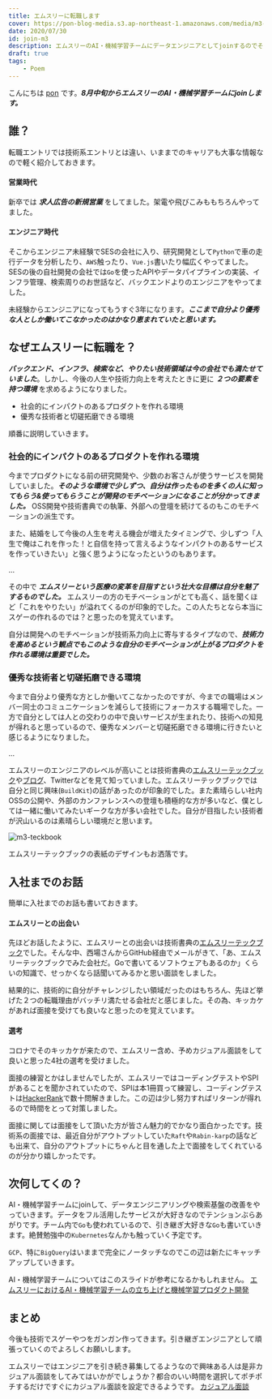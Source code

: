 ```yaml
---
title: エムスリーに転職します
cover: https://pon-blog-media.s3.ap-northeast-1.amazonaws.com/media/m3-cover.jpeg
date: 2020/07/30
id: join-m3
description: エムスリーのAI・機械学習チームにデータエンジニアとしてjoinするのでその心境を共有します。
draft: true
tags:
    - Poem
---
```


こんにちは [pon](https://twitter.com/po3rin) です。***8月中旬からエムスリーのAI・機械学習チームにjoinします。***

## 誰？

転職エントリでは技術系エントリとは違い、いままでのキャリアも大事な情報なので軽く紹介しておきます。

#### 営業時代
新卒では ***求人広告の新規営業*** をしてました。架電や飛びこみももちろんやってました。

#### エンジニア時代
そこからエンジニア未経験でSESの会社に入り、研究開発として```Python```で車の走行データを分析したり、```AWS```触ったり、```Vue.js```書いたり幅広くやってました。SESの後の自社開発の会社では```Go```を使ったAPIやデータパイプラインの実装、インフラ管理、検索周りのお世話など、バックエンドよりのエンジニアをやってました。

未経験からエンジニアになってもうすぐ3年になります。***ここまで自分より優秀な人としか働いてこなかったのはかなり恵まれていたと思います。***

## なぜエムスリーに転職を？

***バックエンド、インフラ、検索など、やりたい技術領域は今の会社でも満たせていました***。しかし、今後の人生や技術力向上を考えたときに更に ***２つの要素を持つ環境*** を求めるようになりました。

* 社会的にインパクトのあるプロダクトを作れる環境
* 優秀な技術者と切磋拓磨できる環境

順番に説明していきます。

### 社会的にインパクトのあるプロダクトを作れる環境

今までプロダクトになる前の研究開発や、少数のお客さんが使うサービスを開発していました。***そのような環境で少しずつ、自分は作ったものを多くの人に知ってもらう&使ってもらうことが開発のモチベーションになることが分かってきました。*** OSS開発や技術書典での執筆、外部への登壇を続けてるのもこのモチベーションの派生です。

また、結婚をして今後の人生を考える機会が増えたタイミングで、少しずつ「人生で俺はこれを作った！と自信を持って言えるようなインパクトのあるサービスを作っていきたい」と強く思うようになったというのもあります。

...


その中で ***エムスリーという医療の変革を目指すという壮大な目標は自分を魅了するものでした。*** エムスリーの方のモチベーションがとても高く、話を聞くほど「これをやりたい」が溢れてくるのが印象的でした。この人たちとなら本当にスゲーの作れるのでは？と思ったのを覚えています。

自分は開発へのモチベーションが技術系力向上に寄与するタイプなので、***技術力を高めるという観点でもこのような自分のモチベーションが上がるプロダクトを作れる環境は重要でした。***

### 優秀な技術者と切磋拓磨できる環境

今まで自分より優秀な方としか働いてこなかったのですが、今までの職場はメンバー同士のコミュニケーションを減らして技術にフォーカスする職場でした。一方で自分としては人との交わりの中で良いサービスが生まれたり、技術への知見が得れると思っているので、優秀なメンバーと切磋拓磨できる環境に行きたいと感じるようになりました。

...

エムスリーのエンジニアのレベルが高いことは技術書典の[エムスリーテックブック](https://www.m3tech.blog/entry/m3techbook-01)や[ブログ](https://www.m3tech.blog/)、Twitterなどを見て知っていました。エムスリーテックブックでは自分と同じ興味(```BuildKit```)の話があったのが印象的でした。また素晴らしい社内OSSの公開や、外部のカンファレンスへの登壇も積極的な方が多いなど、僕としては一緒に働いてみたいギークな方が多い会社でした。自分が目指したい技術者が沢山いるのは素晴らしい環境だと思います。

![m3-teckbook](https://pon-blog-media.s3.ap-northeast-1.amazonaws.com/media/m3-teckbook.jpg)

エムスリーテックブックの表紙のデザインもお洒落です。


## 入社までのお話

簡単に入社までのお話も書いておきます。

#### エムスリーとの出会い

先ほどお話したように、エムスリーとの出会いは技術書典の[エムスリーテックブック](https://www.m3tech.blog/entry/m3techbook-01)でした。そんな中、西場さんからGitHub経由でメールがきて、「あ、エムスリーテックブックでみた会社だ。Goで書いてるソフトウェアもあるのか」くらいの知識で、せっかくなら話聞いてみるかと思い面談をしました。

結果的に、技術的に自分がチャレンジしたい領域だったのはもちろん、先ほど挙げた２つの転職理由がバッチリ満たせる会社だと感じました。その為、キッカケがあれば面接を受けても良いなと思ったのを覚えています。

#### 選考

コロナでそのキッカケが来たので、エムスリー含め、予めカジュアル面談をして良いと思った4社の選考を受けました。

面接の練習とかはしませんでしたが、エムスリーではコーディングテストやSPIがあることを聞かされていたので、SPIは本1冊買って練習し、コーディングテストは[HackerRank](https://www.hackerrank.com/)で数十問解きました。この辺は少し努力すればリターンが得れるので時間をとって対策しました。

面接に関しては面接をして頂いた方が皆さん魅力的でかなり面白かったです。技術系の面接では、最近自分がアウトプットしていた```Raft```や```Rabin-karp```の話なども出来て、自分のアウトプットにちゃんと目を通した上で面接をしてくれているのが分かり嬉しかったです。

## 次何してくの？

AI・機械学習チームにjoinして、データエンジニアリングや検索基盤の改善をやっていきます。データをフル活用したサービスが大好きなのでテンションぶらあがりです。チーム内で```Go```も使われているので、引き継ぎ大好きな```Go```も書いていきます。絶賛勉強中の```Kubernetes```なんかも触っていく予定です。

```GCP```、特に```BigQuery```はいままで完全にノータッチなのでこの辺は新たにキャッチアップしていきます。

AI・機械学習チームについてはこのスライドが参考になるかもしれません。
[エムスリーにおけるAI・機械学習チームの立ち上げと機械学習プロダクト開発](https://speakerdeck.com/nishiba/m3-ai-team)

## まとめ

今後も技術でスゲーやつをガンガン作ってきます。引き継ぎエンジニアとして頑張っていくのでよろしくお願いします。

エムスリーではエンジニアを引き続き募集してるようなので興味ある人は是非カジュアル面談をしてみてはいかがでしょうか？都合のいい時間を選択してポチポチするだけですぐにカジュアル面談を設定できるようです。
[カジュアル面談](https://sites.google.com/view/speedy-booker/%E3%83%9B%E3%83%BC%E3%83%A0?authuser=0)
